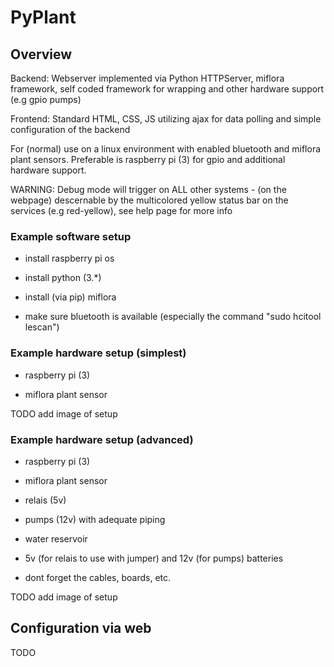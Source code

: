 # PyPlant
## Overview
Backend: Webserver implemented via Python HTTPServer, miflora framework, self coded framework for wrapping and other hardware support (e.g gpio pumps)

Frontend: Standard HTML, CSS, JS utilizing ajax for data polling and simple configuration of the backend

For (normal) use on a linux environment with enabled bluetooth and miflora plant sensors. Preferable is raspberry pi (3) for gpio and additional hardware support.

WARNING: Debug mode will trigger on ALL other systems - (on the webpage) descernable by the multicolored yellow status bar on the services (e.g red-yellow), see help page for more info

### Example software setup

- install raspberry pi os

- install python (3.*)

- install (via pip) miflora

- make sure bluetooth is available (especially the command "sudo hcitool lescan")

### Example hardware setup (simplest)

- raspberry pi (3)

- miflora plant sensor

TODO add image of setup

### Example hardware setup (advanced)

- raspberry pi (3)

- miflora plant sensor

- relais (5v)

- pumps (12v) with adequate piping

- water reservoir

- 5v (for relais to use with jumper) and 12v (for pumps) batteries

- dont forget the cables, boards, etc.

TODO add image of setup

## Configuration via web

TODO
